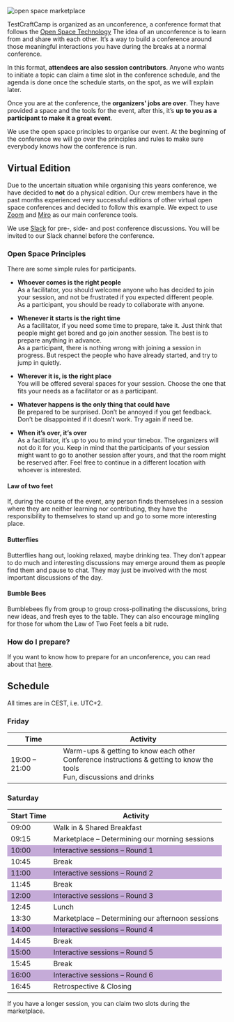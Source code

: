 <!--
.. title: Event format
.. slug: event-format
.. date: 2020-08-04 07:24:47 UTC
.. tags: 
.. category: 
.. link: 
.. description: 
.. type: text
-->

![open space marketplace](/assets/images/event-format.jpeg)

TestCraftCamp is organized as an unconference, a conference format that follows the [Open Space Technology](http://en.wikipedia.org/wiki/Open_Space_Technology#Guiding_principles_and_one_law) The idea of an unconference is to learn from and share with each other. It’s a way to build a conference around those meaningful interactions you have during the breaks at a normal conference.

In this format, __attendees are also session contributors__. Anyone who wants to initiate a topic can claim a time slot in the conference schedule, and the agenda is done once the schedule starts, on the spot, as we will explain later.

Once you are at the conference, the __organizers' jobs are over__. They have provided a space and the tools for the event, after this, it’s __up to you as a participant to make it a great event__.

We use the open space principles to organise our event. At the beginning of the conference we will go over the principles and rules to make sure everybody knows how the conference is run.


## Virtual Edition

Due to the uncertain situation while organising this years conference, we have decided to __not__ do a physical edition. Our crew members have in the past months experienced very successful editions of other virtual open space conferences and decided to follow this example. We expect to use [Zoom](https://zoom.us/) and [Miro](https://miro.com/) as our main conference tools.

We use [Slack](http://slack.com/) for pre-, side- and post conference discussions. You will be invited to our Slack channel before the conference.


### Open Space Principles

There are some simple rules for participants.

- __Whoever comes is the right people__  
	As a facilitator, you should welcome anyone who has decided to join your session, and not be frustrated if you expected different people.  
	As a participant, you should be ready to collaborate with anyone.

- __Whenever it starts is the right time__  
	As a facilitator, if you need some time to prepare, take it. Just think that people might get bored and go join another session. The best is to prepare anything in advance.  
	As a participant, there is nothing wrong with joining a session in progress. But respect the people who have already started, and try to jump in quietly.

- __Wherever it is, is the right place__  
	You will be offered several spaces for your session. Choose the one that fits your needs as a facilitator or as a participant.

- __Whatever happens is the only thing that could have__  
	Be prepared to be surprised. Don’t be annoyed if you get feedback. Don’t be disappointed if it doesn’t work. Try again if need be.

- __When it’s over, it’s over__  
	As a facilitator, it’s up to you to mind your timebox. The organizers will not do it for you. Keep in mind that the participants of your session might want to go to another session after yours, and that the room might be reserved after. Feel free to continue in a different location with whoever is interested.

#### Law of two feet
If, during the course of the event, any person finds themselves in a session where they are neither learning nor contributing, they have the responsibility to themselves to stand up and go to some more interesting place.

#### Butterflies
Butterflies hang out, looking relaxed, maybe drinking tea. They don’t appear to do much and interesting discussions may emerge around them as people find them and pause to chat. They may just be involved with the most important discussions of the day.

#### Bumble Bees
Bumblebees fly from group to group cross-pollinating the discussions, bring new ideas, and fresh eyes to the table. They can also encourage mingling for those for whom the Law of Two Feet feels a bit rude.

### How do I prepare?

If you want to know how to prepare for an unconference, you can read about that [here](https://unconference.net/unconferencing-how-to-prepare-to-attend-an-unconference/).


## Schedule

All times are in CEST, i.e. UTC+2.

### Friday

<table class="table table-sm" style="max-width:600px">
  <thead class="thead-light">
    <tr>
      <th scope="col">Time</th>
      <th scope="col">Activity</th>
    </tr>
  </thead>
  <tbody>
    <tr>
		<td>19:00 – 21:00</td>
		<td>
	      	Warm-ups & getting to know each other<br/>
			Conference instructions & getting to know the tools<br/>
			Fun, discussions and drinks<br/>
		</td>
    </tr>
  </tbody>
</table>


### <a name="schedule-saturday"></a>Saturday

<table class="table table-sm" style="max-width:600px">
  <thead class="thead-light">
    <tr>
      <th scope="col">Start Time</th>
      <th scope="col">Activity</th>
    </tr>
  </thead>
  <tbody>
    <tr>
      <td>09:00</td>
      <td>Walk in & Shared Breakfast</td>
    </tr>
    <tr class="table-info">
      <td>09:15</td>
      <td>Marketplace – Determining our morning sessions</td>
    </tr>
    <tr style="background-color:rgb(112, 48, 160, 0.40);">
      <td>10:00</td>
      <td>Interactive sessions – Round 1</td>
    </tr>
    <tr>
      <td>10:45</td>
      <td>Break</td>
    </tr>
    <tr style="background-color:rgb(112, 48, 160, 0.40);">
      <td>11:00</td>
      <td>Interactive sessions – Round 2</td>
    </tr>
    <tr>
      <td>11:45</td>
      <td>Break</td>
    </tr>
    <tr style="background-color:rgb(112, 48, 160, 0.40);">
      <td>12:00</td>
      <td>Interactive sessions – Round 3</td>
    </tr>
    <tr>
      <td>12:45</td>
      <td>Lunch</td>
    </tr>
    <tr class="table-info">
      <td>13:30</td>
      <td>Marketplace – Determining our afternoon sessions</td>
    </tr>
    <tr style="background-color:rgb(112, 48, 160, 0.40);">
      <td>14:00</td>
      <td>Interactive sessions – Round 4</td>
    </tr>
    <tr>
      <td>14:45</td>
      <td>Break</td>
    </tr>
    <tr style="background-color:rgb(112, 48, 160, 0.40);">
      <td>15:00</td>
      <td>Interactive sessions – Round 5</td>
    </tr>
    <tr>
      <td>15:45</td>
      <td>Break</td>
    </tr>
    <tr style="background-color:rgb(112, 48, 160, 0.40);">
      <td>16:00</td>
      <td>Interactive sessions – Round 6</td>
    </tr>
    <tr class="table-info">
      <td>16:45</td>
      <td>Retrospective & Closing</td>
    </tr>
  </tbody>
</table>

If you have a longer session, you can claim two slots during the marketplace.
